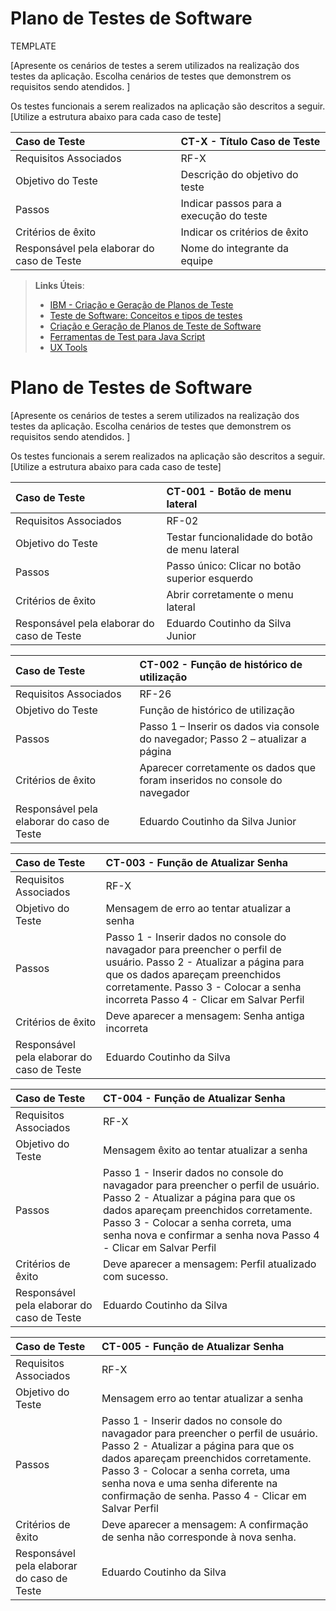 # Plano de Testes de Software
TEMPLATE

[Apresente os cenários de testes a serem utilizados na realização dos testes da aplicação. Escolha cenários de testes que demonstrem os requisitos sendo atendidos. ]

Os testes funcionais a serem realizados na aplicação são descritos a seguir. [Utilize a estrutura abaixo para cada caso de teste]

|Caso de Teste    | CT-X - Título Caso de Teste |
|:---|:---|
| Requisitos Associados | RF-X |
| Objetivo do Teste | Descrição do objetivo do teste |
| Passos | Indicar passos para a execução do teste |
| Critérios de êxito | Indicar os critérios de êxito  |
| Responsável pela elaborar do caso de Teste | Nome do integrante da equipe |
 
> **Links Úteis**:
> - [IBM - Criação e Geração de Planos de Teste](https://www.ibm.com/developerworks/br/local/rational/criacao_geracao_planos_testes_software/index.html)
> -  [Teste de Software: Conceitos e tipos de testes](https://blog.onedaytesting.com.br/teste-de-software/)
> - [Criação e Geração de Planos de Teste de Software](https://www.ibm.com/developerworks/br/local/rational/criacao_geracao_planos_testes_software/index.html)
> - [Ferramentas de Test para Java Script](https://geekflare.com/javascript-unit-testing/)
> - [UX Tools](https://uxdesign.cc/ux-user-research-and-user-testing-tools-2d339d379dc7)

# Plano de Testes de Software

[Apresente os cenários de testes a serem utilizados na realização dos testes da aplicação. Escolha cenários de testes que demonstrem os requisitos sendo atendidos. ]

Os testes funcionais a serem realizados na aplicação são descritos a seguir. [Utilize a estrutura abaixo para cada caso de teste]

|Caso de Teste    | CT-001 - Botão de menu lateral |
|:---|:---|
| Requisitos Associados | RF-02 |
| Objetivo do Teste | Testar funcionalidade do botão de menu lateral |
| Passos | Passo único: Clicar no botão superior esquerdo |
| Critérios de êxito | Abrir corretamente o menu lateral  |
| Responsável pela elaborar do caso de Teste | Eduardo Coutinho da Silva Junior |



|Caso de Teste    | CT-002 - Função de histórico de utilização |
|:---|:---|
| Requisitos Associados | RF-26 |
| Objetivo do Teste | Função de histórico de utilização |
| Passos | Passo 1 – Inserir os dados via console do navegador; Passo 2 – atualizar a página |
| Critérios de êxito | Aparecer corretamente os dados que foram inseridos no console do navegador  |
| Responsável pela elaborar do caso de Teste | Eduardo Coutinho da Silva Junior |


|Caso de Teste    | CT-003 - Função de Atualizar Senha |
|:---|:---|
| Requisitos Associados | RF-X |
| Objetivo do Teste | Mensagem de erro ao tentar atualizar a senha |
| Passos | Passo 1 - Inserir dados no console do navagador para preencher o perfil de usuário. Passo 2 - Atualizar a página para que os dados apareçam preenchidos corretamente. Passo 3 - Colocar a senha incorreta Passo 4 - Clicar em Salvar Perfil  |
| Critérios de êxito | Deve aparecer a mensagem: Senha antiga incorreta  |
| Responsável pela elaborar do caso de Teste | Eduardo Coutinho da Silva |


|Caso de Teste    | CT-004 - Função de Atualizar Senha |
|:---|:---|
| Requisitos Associados | RF-X |
| Objetivo do Teste | Mensagem êxito ao tentar atualizar a senha |
| Passos | Passo 1 - Inserir dados no console do navagador para preencher o perfil de usuário. Passo 2 - Atualizar a página para que os dados apareçam preenchidos corretamente. Passo 3 - Colocar a senha correta, uma senha nova e confirmar a senha nova Passo 4 - Clicar em Salvar Perfil  |
| Critérios de êxito | Deve aparecer a mensagem: Perfil atualizado com sucesso.  |
| Responsável pela elaborar do caso de Teste | Eduardo Coutinho da Silva |


|Caso de Teste    | CT-005 - Função de Atualizar Senha |
|:---|:---|
| Requisitos Associados | RF-X |
| Objetivo do Teste | Mensagem erro ao tentar atualizar a senha |
| Passos | Passo 1 - Inserir dados no console do navagador para preencher o perfil de usuário. Passo 2 - Atualizar a página para que os dados apareçam preenchidos corretamente. Passo 3 - Colocar a senha correta, uma senha nova e uma senha diferente na confirmação de senha. Passo 4 - Clicar em Salvar Perfil  |
| Critérios de êxito | Deve aparecer a mensagem: A confirmação de senha não corresponde à nova senha.  |
| Responsável pela elaborar do caso de Teste | Eduardo Coutinho da Silva |
